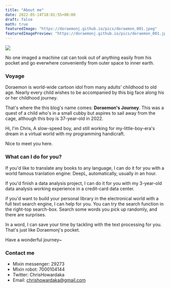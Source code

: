 ```yaml
---
title: "About me"
date: 2022-05-14T18:01:55+08:00
draft: false
math: true
featuredImage: "https://doraemonj.github.io/pics/doraemon_001.jpeg"
featuredImagePreview: "https://doraemonj.github.io/pics/doraemon_001.jpeg"
---
```


![](https://doraemonj.github.io/pics/doraemon_001.jpeg)

No one imaged a machine cat can took out of anything easily from his pocket and go everwhere conveniently from outer space to inner earth.

### Voyage

Doraemon is world-wide cartoon idol from many adults' childhood to old age. Nearly every child wishes to be accompanied by this big face along his or her childhood journey.

That's where the this blog's name comes: **Doraemon's Journey**. This was a quest of a child who's in a small cubby but aspires to sail away from the cage, although this boy is 37-year-old in 2022.

Hi, I'm Chris, A slow-speed boy, and still working for my-little-boy-era's dream in a virtual world with my programming handicraft. 

Nice to meet you here.

### What can I do for you?

If you'd like to translate any books to any language, I can do it for you with a world famous tranlation engine: DeepL, automatically, usually in an hour.

If you'd finish a data analysis project, I can do it for you with my 3-year-old data analysis working experience in a credit-card data center.

if you'd want to build your personal library in the electronical world with a full text search engine, I can help for you. You can try the search function in the right-top search-box. Search some words you pick up randomly, and there are surprises.

In a word, I can save your time by tackling with the text processing for you. That's just like Doraemonj's pocket.

Have a wonderful journey~

### Contact me

- Mixin messenger: 29273
- MIxin robot: 7000104144
- Twitter: ChrisHowardaka
- Email: chrishowardaka@gmail.com

